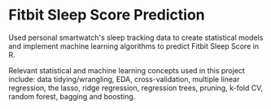 # Fitbit Sleep Score Prediction
Used personal smartwatch's sleep tracking data to create statistical models and implement machine learning algorithms to predict Fitbit Sleep Score in R. 

Relevant statistical and machine learning concepts used in this project include: data tidying/wrangling, EDA, cross-validation, multiple linear regression, the lasso, ridge regression, regression trees, pruning, k-fold CV, random forest, bagging and boosting.
